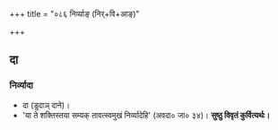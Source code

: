 +++
title = "०८६ निर्व्याङ् (निर्+वि+आङ्)"

+++

## दा
### निर्व्यादा
- दा (डुदाञ् दाने)।
- 'या ते शक्तिस्तया सम्यक् तावत्स्वमुखं निर्व्यादेहि' (अवदा० जा० ३४)। **सुष्ठु विवृतं कुर्वित्यर्थः।**
